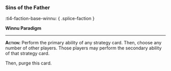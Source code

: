 ### **Sins of the Father**
:ti4-faction-base-winnu:
{ .splice-faction }

**Winnu Paradigm**

---

**<span style="font-variant:small-caps;">Action</span>:** Perform the primary ability of any strategy card.
Then, choose any number of other players.
Those players may perform the secondary ability of that strategy card.

Then, purge this card.
